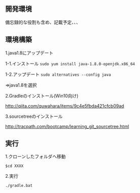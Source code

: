 ## 開発環境
備忘録的な役割も含め、記載予定、、、

## 環境構築
1.java1.8にアップデート

1-1.インストール
```sudo yum install java-1.8.0-openjdk.x86_64```

1-2.アップデート
```sudo alternatives --config java```

⇒java1.8を選択

 
2.Gradleのインストール(Win10向け)

http://qiita.com/quwahara/items/9c4e5fbda421cfcb09ad

 
3.sourcetreeのインストール

http://tracpath.com/bootcamp/learning_git_sourcetree.html
 
 
## 実行
1.クローンしたフォルダへ移動

```$cd XXXX```

2.実行

```./gradle.bat```
